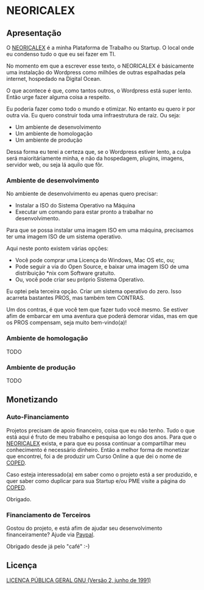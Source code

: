 # NEORICALEX

## Apresentação

O [NEORICALEX](https://neoricalex.com.br) é a minha Plataforma de Trabalho ou Startup. O local onde eu condenso tudo o que eu sei fazer em TI.

No momento em que a escrever esse texto, o NEORICALEX é básicamente uma instalação do Wordpress como milhões de outras espalhadas pela internet, hospedado na Digital Ocean.

O que acontece é que, como tantos outros, o Wordpress está super lento. Então urge fazer alguma coisa a respeito.

Eu poderia fazer como todo o mundo e otimizar. No entanto eu quero ir por outra via. Eu quero construir toda uma infraestrutura de raiz. Ou seja:

* Um ambiente de desenvolvimento
* Um ambiente de homologação
* Um ambiente de produção

Dessa forma eu terei a certeza que, se o Wordpress estiver lento, a culpa será maioritáriamente minha, e não da hospedagem, plugins, imagens, servidor web, ou seja lá aquilo que fôr.

### Ambiente de desenvolvimento

No ambiente de desenvolvimento eu apenas quero precisar:

* Instalar a ISO do Sistema Operativo na Máquina
* Executar um comando para estar pronto a trabalhar no desenvolvimento.

Para que se possa instalar uma imagem ISO em uma máquina, precisamos ter uma imagem ISO de um sistema operativo.

Aqui neste ponto existem várias opções:

* Você pode comprar uma Licença do Windows, Mac OS etc, ou;
* Pode seguir a via do Open Source, e baixar uma imagem ISO de uma distribuição *nix com Software gratuito.
* Ou, você pode criar seu próprio Sistema Operativo.

Eu optei pela terceira opção. Criar um sistema operativo do zero. Isso acarreta bastantes PROS, mas também tem CONTRAS.

Um dos contras, é que você tem que fazer tudo você mesmo. Se estiver afim de embarcar em uma aventura que poderá demorar vidas, mas em que os PROS compensam, seja muito bem-vindo(a)!

### Ambiente de homologação

TODO

### Ambiente de produção

TODO

## Monetizando

### Auto-Financiamento

Projetos precisam de apoio financeiro, coisa que eu não tenho. Tudo o que está aqui é fruto de meu trabalho e pesquisa ao longo dos anos. Para que o [NEORICALEX](https://neoricalex.com.br/) exista, e para que eu possa continuar a compartilhar meu conhecimento é necessário dinheiro. Então a melhor forma de monetizar que encontrei, foi a de produzir um Curso Online a que dei o nome de [COPED](https://github.com/neoricalex/neoricalex/tree/master/coped).

Caso esteja interessado(a) em saber como o projeto está a ser produzido, e quer saber como duplicar para sua Startup e/ou PME visite a página do [COPED](https://neoricalex.com.br/courses/coped/).

Obrigado.

### Financiamento de Terceiros

Gostou do projeto, e está afim de ajudar seu desenvolvimento financeiramente?
Ajude via [Paypal](https://www.paypal.me/AleexFL).

Obrigado desde já pelo "café" :-)

## Licença

[LICENÇA PÚBLICA GERAL GNU (Versão 2, junho de 1991)](./LICENSE)
